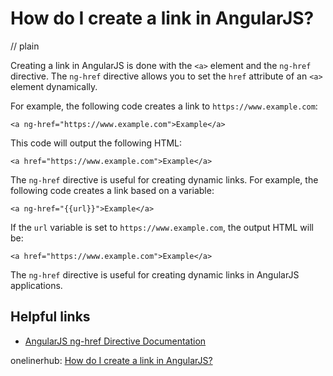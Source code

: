 # How do I create a link in AngularJS?
// plain

Creating a link in AngularJS is done with the `<a>` element and the `ng-href` directive. The `ng-href` directive allows you to set the `href` attribute of an `<a>` element dynamically.

For example, the following code creates a link to `https://www.example.com`:

```
<a ng-href="https://www.example.com">Example</a>
```

This code will output the following HTML:

```
<a href="https://www.example.com">Example</a>
```

The `ng-href` directive is useful for creating dynamic links. For example, the following code creates a link based on a variable:

```
<a ng-href="{{url}}">Example</a>
```

If the `url` variable is set to `https://www.example.com`, the output HTML will be:

```
<a href="https://www.example.com">Example</a>
```

The `ng-href` directive is useful for creating dynamic links in AngularJS applications.

## Helpful links

- [AngularJS ng-href Directive Documentation](https://docs.angularjs.org/api/ng/directive/ngHref)

onelinerhub: [How do I create a link in AngularJS?](https://onelinerhub.com/angularjs/how-do-i-create-a-link-in-angularjs)